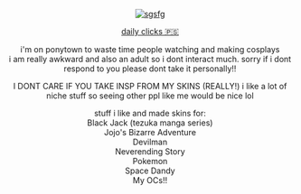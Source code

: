 <p align="center"><a href="https://imgbb.com/"><img src="https://i.ibb.co/1RLsP8M/sgsfg.png" alt="sgsfg" border="0"></a></p>
<p align="center"><a href="https://arab.org/click-to-help/palestine/">daily clicks 🇵🇸</a></p>
<div align="center">i'm on ponytown to waste time people watching and making cosplays</div>
<div align="center">i am really awkward and also an adult so i dont interact much. sorry if i dont respond to you please dont take it personally!!</div>
<p align="center">I DONT CARE IF YOU TAKE INSP FROM MY SKINS (REALLY!) i like a lot of niche stuff so seeing other ppl like me would be nice lol</p>
<div align="center">stuff i like and made skins for:</div>
<div align="center">Black Jack (tezuka manga series)</div>
<div align="center">Jojo's Bizarre Adventure</div>
<div align="center">Devilman</div>
<div align="center">Neverending Story</div>
<div align="center">Pokemon</div>
<div align="center">Space Dandy</div>
<div align="center">My OCs!!</div>
